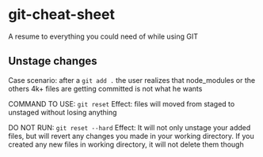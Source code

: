 # git-cheat-sheet

A resume to everything you could need of while using GIT


## Unstage changes
Case scenario: after a `git add .` the user realizes that node_modules or the others 4k+ files are getting committed is not what he wants

COMMAND TO USE: `git reset`
Effect: files will moved from staged to unstaged without losing anything

DO NOT RUN: `git reset --hard`
Effect: It will not only unstage your added files, but will revert any changes you made in your working directory. If you created any new files in working directory, it will not delete them though
